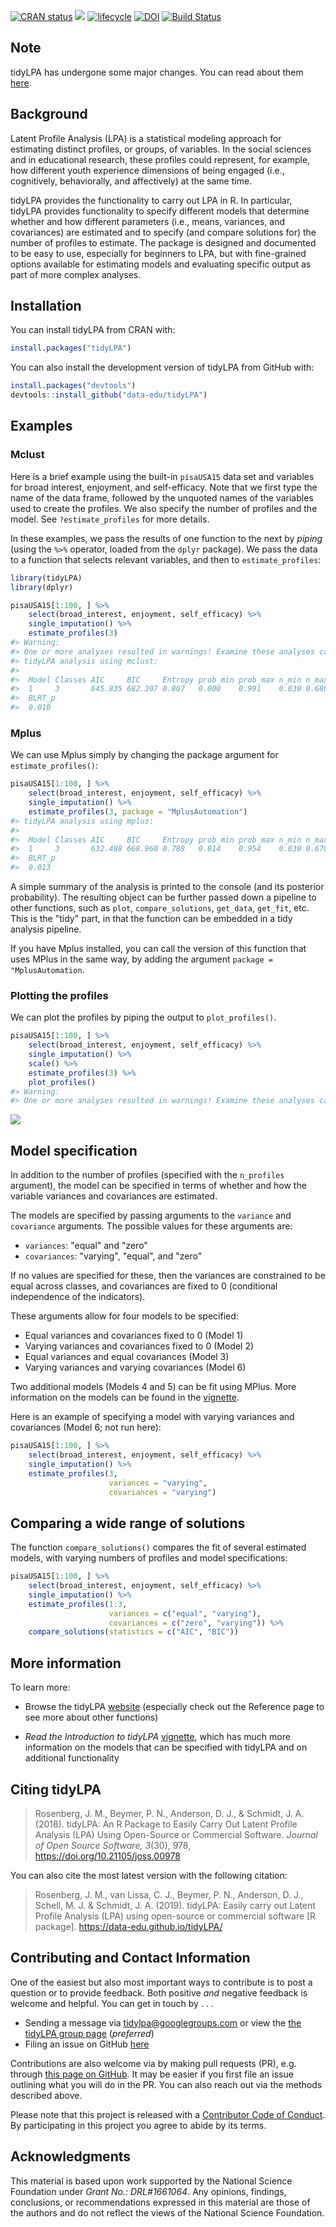 
<!-- README.md is generated from README.Rmd. Please edit that file -->
[![CRAN status](https://www.r-pkg.org/badges/version/tidyLPA)](https://cran.r-project.org/package=tidyLPA) [![](https://cranlogs.r-pkg.org/badges/tidyLPA)](https://cran.r-project.org/package=tidyLPA) [![lifecycle](https://img.shields.io/badge/lifecycle-maturing-blue.svg)](https://www.tidyverse.org/lifecycle/#stable) [![DOI](http://joss.theoj.org/papers/10.21105/joss.00978/status.svg)](https://doi.org/10.21105/joss.00978) [![Build Status](https://travis-ci.org/data-edu/tidyLPA.svg?branch=master)](https://travis-ci.org/data-edu/tidyLPA)

Note
----

tidyLPA has undergone some major changes. You can read about them [here](https://data-edu.github.io/tidyLPA/articles/introduction-to-major-changes.html).

Background
----------

Latent Profile Analysis (LPA) is a statistical modeling approach for estimating distinct profiles, or groups, of variables. In the social sciences and in educational research, these profiles could represent, for example, how different youth experience dimensions of being engaged (i.e., cognitively, behaviorally, and affectively) at the same time.

tidyLPA provides the functionality to carry out LPA in R. In particular, tidyLPA provides functionality to specify different models that determine whether and how different parameters (i.e., means, variances, and covariances) are estimated and to specify (and compare solutions for) the number of profiles to estimate. The package is designed and documented to be easy to use, especially for beginners to LPA, but with fine-grained options available for estimating models and evaluating specific output as part of more complex analyses.

Installation
------------

You can install tidyLPA from CRAN with:

``` r
install.packages("tidyLPA")
```

You can also install the development version of tidyLPA from GitHub with:

``` r
install.packages("devtools")
devtools::install_github("data-edu/tidyLPA")
```

Examples
--------

### Mclust

Here is a brief example using the built-in `pisaUSA15` data set and variables for broad interest, enjoyment, and self-efficacy. Note that we first type the name of the data frame, followed by the unquoted names of the variables used to create the profiles. We also specify the number of profiles and the model. See `?estimate_profiles` for more details.

In these examples, we pass the results of one function to the next by *piping* (using the `%>%` operator, loaded from the `dplyr` package). We pass the data to a function that selects relevant variables, and then to `estimate_profiles`:

``` r
library(tidyLPA)
library(dplyr)
```

``` r
pisaUSA15[1:100, ] %>%
    select(broad_interest, enjoyment, self_efficacy) %>%
    single_imputation() %>%
    estimate_profiles(3)
#> Warning: 
#> One or more analyses resulted in warnings! Examine these analyses carefully: model_1_class_3
#> tidyLPA analysis using mclust: 
#> 
#>  Model Classes AIC     BIC     Entropy prob_min prob_max n_min n_max
#>  1     3       645.835 682.307 0.807   0.000    0.991    0.030 0.680
#>  BLRT_p
#>  0.010
```

### Mplus

We can use Mplus simply by changing the package argument for `estimate_profiles()`:

``` r
pisaUSA15[1:100, ] %>%
    select(broad_interest, enjoyment, self_efficacy) %>%
    single_imputation() %>%
    estimate_profiles(3, package = "MplusAutomation")
#> tidyLPA analysis using mplus: 
#> 
#>  Model Classes AIC     BIC     Entropy prob_min prob_max n_min n_max
#>  1     3       632.488 668.960 0.788   0.814    0.954    0.030 0.670
#>  BLRT_p
#>  0.013
```

A simple summary of the analysis is printed to the console (and its posterior probability). The resulting object can be further passed down a pipeline to other functions, such as `plot`, `compare_solutions`, `get_data`, `get_fit`, etc. This is the "tidy" part, in that the function can be embedded in a tidy analysis pipeline.

If you have Mplus installed, you can call the version of this function that uses MPlus in the same way, by adding the argument `package = "MplusAutomation`.

### Plotting the profiles

We can plot the profiles by piping the output to `plot_profiles()`.

``` r
pisaUSA15[1:100, ] %>%
    select(broad_interest, enjoyment, self_efficacy) %>%
    single_imputation() %>%
    scale() %>%
    estimate_profiles(3) %>% 
    plot_profiles()
#> Warning: 
#> One or more analyses resulted in warnings! Examine these analyses carefully: model_1_class_3
```

![](man/figures/README-unnamed-chunk-6-1.png)

Model specification
-------------------

In addition to the number of profiles (specified with the `n_profiles` argument), the model can be specified in terms of whether and how the variable variances and covariances are estimated.

The models are specified by passing arguments to the `variance` and `covariance` arguments. The possible values for these arguments are:

-   `variances`: "equal" and "zero"
-   `covariances`: "varying", "equal", and "zero"

If no values are specified for these, then the variances are constrained to be equal across classes, and covariances are fixed to 0 (conditional independence of the indicators).

These arguments allow for four models to be specified:

-   Equal variances and covariances fixed to 0 (Model 1)
-   Varying variances and covariances fixed to 0 (Model 2)
-   Equal variances and equal covariances (Model 3)
-   Varying variances and varying covariances (Model 6)

Two additional models (Models 4 and 5) can be fit using MPlus. More information on the models can be found in the [vignette](https://data-edu.github.io/tidyLPA/articles/Introduction_to_tidyLPA.html).

Here is an example of specifying a model with varying variances and covariances (Model 6; not run here):

``` r
pisaUSA15[1:100, ] %>%
    select(broad_interest, enjoyment, self_efficacy) %>%
    single_imputation() %>%
    estimate_profiles(3, 
                      variances = "varying",
                      covariances = "varying")
```

Comparing a wide range of solutions
-----------------------------------

The function `compare_solutions()` compares the fit of several estimated models, with varying numbers of profiles and model specifications:

``` r
pisaUSA15[1:100, ] %>%
    select(broad_interest, enjoyment, self_efficacy) %>%
    single_imputation() %>%
    estimate_profiles(1:3, 
                      variances = c("equal", "varying"),
                      covariances = c("zero", "varying")) %>%
    compare_solutions(statistics = c("AIC", "BIC"))
```

More information
----------------

To learn more:

-   Browse the tidyLPA [website](https://data-edu.github.io/tidyLPA/) (especially check out the Reference page to see more about other functions)

-   *Read the Introduction to tidyLPA* [vignette](https://data-edu.github.io/tidyLPA/articles/Introduction_to_tidyLPA.html), which has much more information on the models that can be specified with tidyLPA and on additional functionality

Citing tidyLPA
--------------

> Rosenberg, J. M., Beymer, P. N., Anderson, D. J., & Schmidt, J. A. (2018). tidyLPA: An R Package to Easily Carry Out Latent Profile Analysis (LPA) Using Open-Source or Commercial Software. *Journal of Open Source Software, 3*(30), 978, <https://doi.org/10.21105/joss.00978>

You can also cite the most latest version with the following citation:

> Rosenberg, J. M., van Lissa, C. J., Beymer, P. N., Anderson, D. J., Schell, M. J. & Schmidt, J. A. (2019). tidyLPA: Easily carry out Latent Profile Analysis (LPA) using open-source or commercial software \[R package\]. <https://data-edu.github.io/tidyLPA/>

Contributing and Contact Information
------------------------------------

One of the easiest but also most important ways to contribute is to post a question or to provide feedback. Both positive *and* negative feedback is welcome and helpful. You can get in touch by . . .

-   Sending a message via <tidylpa@googlegroups.com> or view the [the tidyLPA group page](https://groups.google.com/forum/#!forum/tidylpa) (*preferred*)
-   Filing an issue on GitHub [here](https://github.com/data-edu/tidyLPA)

Contributions are also welcome via by making pull requests (PR), e.g. through [this page on GitHub](https://github.com/data-edu/tidyLPA/pulls). It may be easier if you first file an issue outlining what you will do in the PR. You can also reach out via the methods described above.

Please note that this project is released with a [Contributor Code of Conduct](CONDUCT.md). By participating in this project you agree to abide by its terms.

Acknowledgments
---------------

This material is based upon work supported by the National Science Foundation under *Grant No.: DRL\#1661064*. Any opinions, findings, conclusions, or recommendations expressed in this material are those of the authors and do not reflect the views of the National Science Foundation.
